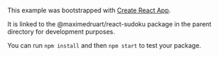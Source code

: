 This example was bootstrapped with [Create React App](https://github.com/facebook/create-react-app).

It is linked to the @maximedruart/react-sudoku package in the parent directory for development purposes.

You can run `npm install` and then `npm start` to test your package.
